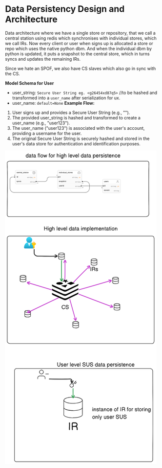 # Data Persistency Design and Architecture

Data architecture where we have a single store or repository, that we call a central station using redis which synchronises with individual stores, which we call IRs. Now every client or user when signs up is allocated a store or repo which uses the native python dbm. And when the individual dbm by python is updated, it puts a snapshot to the central store, which in turns syncs and updates the remaining IRs.

Since we hate an SPOF, we also have CS slaves which also go in sync with the CS. 

**Model Schema for User**

- user_string: `Secure User String eg. <g26454xd87q5>` //to be hashed and transformed into a `user_name` after serialization for ux.
- user_name: `default=None` 
**Example Flow:**

1. User signs up and provides a Secure User String (e.g., "").
2. The provided user_string is hashed and transformed to create a user_name (e.g., "user123").
3. The user_name ("user123") is associated with the user's account, providing a username for the user.
4. The original Secure User String is securely hashed and stored in the user's data store for authentication and identification purposes.

![sus_db_design](images/diagram_sus.png)
